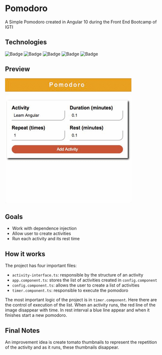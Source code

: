 # Pomodoro

A Simple Pomodoro created in Angular 10 during the Front End Bootcamp of IGTI

## Technologies

![Badge](https://img.shields.io/static/v1?label=structure&message=HTML5&color=E34F26&style=flat)
![Badge](https://img.shields.io/static/v1?label=style&message=CSS3&color=1572B6&style=flat)
![Badge](https://img.shields.io/static/v1?label=images&message=SVG&color=FFB13B&style=flat)
![Badge](https://img.shields.io/static/v1?label=logic&message=TypeScript&color=007ACC&style=flat)
![Badge](https://img.shields.io/static/v1?label=framework&message=Angular+10&color=DD0031&style=flat)


## Preview

![TicTactoe Screenshot](pomodoro.gif)

## Goals

- Work with dependence injection
- Allow user to create activities
- Run each activity and its rest time

## How it works

The project has four important files:

- `activity-interface.ts`: responsible by the structure of an activity
- `app.component.ts`: stores the list of activities created in `config.component`
- `config.component.ts`: allows the user to create a list of activities
- `timer.component.ts`: responsible to execute the pomodoro

The most important logic of the project is in `timer.component`. Here there are the control of execution of the list. When an activity runs, the red line of the image disappear with time. In rest interval a blue line appear and when it finishes start a new pomodoro.

## Final Notes

An improvement idea is create tomato thumbnails to represent the repetition of the activity and as it runs, these thumbnails disappear.
